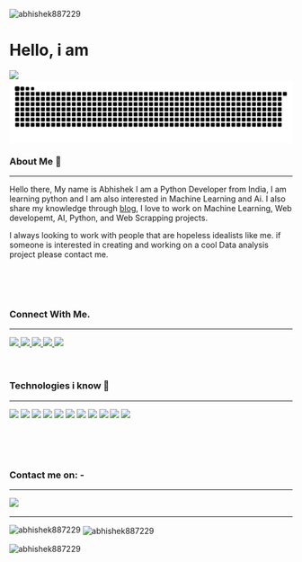 <p align="left"> <img src="https://komarev.com/ghpvc/?username=abhishek887229&label=Profile%20views&color=0e75b6&style=for-the-badge" alt="abhishek887229" /> </p>
<h1> Hello, i am</h1>
<img src="https://readme-typing-svg.herokuapp.com/?lines=abhishek;Python%20Developer;Data%20Analyst;AI%20Enthusiast;&font=Arial&left=true&width=650&height=120&color=58a6ff&vCenter=true&size=45%22">
<br>
<img align="center" src="https://raw.githubusercontent.com/plexpt/plexpt/snake/github-snake.svg">


<br>
<h3>About Me 🧑</h3>
<hr>
<p>
Hello there, My name is Abhishek I am a Python Developer from India, I am learning python and I am also interested in Machine Learning and Ai. I also share my knowledge through <a href="https://medium.com/@abhishekkr9455">blog</a>, I love to work on Machine Learning, Web developemt, AI, Python, and Web Scrapping projects. <br>
	
I always looking to work with people that are hopeless idealists like me. if someone is interested in creating and working on a cool Data analysis project please contact me.
</p>
<br>
<br>
<br>

<h3>Connect  With Me. </h3>
<hr>
<a href="https://twitter.com/Abhishe91081609" target="_blank" rel="noopener noreferrer">
  <img src="https://img.shields.io/badge/Twitter-1DA1F2?style=for-the-badge&logo=twitter&logoColor=white" />
</a>

<a href="https://www.linkedin.com/in/abhishek887229/" target="_blank" rel="noopener noreferrer">
  <img src="https://img.shields.io/badge/LinkedIn-0077B5?style=for-the-badge&logo=linkedin&logoColor=white" />
</a>
<a href="https://www.kaggle.com/iottech" target="_blank" rel="noopener noreferrer">
  <img src="https://img.shields.io/badge/Kaggle-20BEFF?style=for-the-badge&logo=Kaggle&logoColor=white" />
</a>


<a href="https://medium.com/@abhishekkr9455" target="_blank" rel="noopener noreferrer">
  <img src="https://img.shields.io/badge/Medium-12100E?style=for-the-badge&logo=medium&logoColor=white" />
</a>

<a href="https://www.hackerrank.com/abhishekkr9455?hr_r=1" target="_blank" rel="noopener noreferrer">
  <img src="https://img.shields.io/badge/-Hackerrank-2EC866?style=for-the-badge&logo=HackerRank&logoColor=white" />
</a>
<br>
<br>
<br>
<h3>Technologies i know 🤖</h3>
<hr>
<p align='Left'><img src="https://img.shields.io/badge/Python-FFD43B?style=for-the-badge&logo=python&logoColor=blue">
<img src="https://img.shields.io/badge/MySQL-005C84?style=for-the-badge&logo=mysql&logoColor=white">
<img src="https://img.shields.io/badge/Selenium-43B02A?style=for-the-badge&logo=Selenium&logoColor=white">
<img src="https://img.shields.io/badge/Microsoft_Excel-217346?style=for-the-badge&logo=microsoft-excel&logoColor=white">
<img src="https://img.shields.io/badge/Tableau-E97627?style=for-the-badge&logo=Tableau&logoColor=white">
<img src="https://img.shields.io/badge/PowerBI-F2C811?style=for-the-badge&logo=Power%20BI&logoColor=white">
<img src="https://img.shields.io/badge/Colab-F9AB00?style=for-the-badge&logo=googlecolab&color=525252">
<img src="https://img.shields.io/badge/Pandas-2C2D72?style=for-the-badge&logo=pandas&logoColor=white">
<img src="https://img.shields.io/badge/Numpy-777BB4?style=for-the-badge&logo=numpy&logoColor=white">
<img src="https://img.shields.io/badge/scikit_learn-F7931E?style=for-the-badge&logo=scikit-learn&logoColor=white">
<img src="https://img.shields.io/badge/C%2B%2B-00599C?style=for-the-badge&logo=c%2B%2B&logoColor=white">
</p>	
<br>
<br><br>
<h3>Contact me on: -</h3> 
<hr>

<a href = "mailto:abhishek.a9455@gmail.com?subject = Connection&body = hello there">
<img src="https://img.shields.io/badge/Gmail-D14836?style=for-the-badge&logo=gmail&logoColor=white">
</a>
<hr>


<p><img align="left" src="https://github-readme-stats.vercel.app/api/top-langs?username=abhishek887229&theme=algolia" show_icons=true&locale=en&layout=compact" alt="abhishek887229" /></p>

<p>&nbsp;<img align="center" src="https://github-readme-stats.vercel.app/api?username=abhishek887229&theme=algolia" show_icons=true&locale=en" alt="abhishek887229" /></p>

<p><img align="center" src="https://github-readme-streak-stats.herokuapp.com/?user=abhishek887229&theme=algolia" alt="abhishek887229" /></p>
